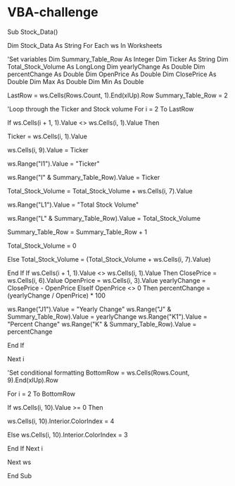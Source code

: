 # VBA-challenge
Sub Stock_Data()

Dim Stock_Data As String
For Each ws In Worksheets

'Set variables
Dim Summary_Table_Row As Integer
Dim Ticker As String
Dim Total_Stock_Volume As LongLong
Dim yearlyChange As Double
Dim percentChange As Double
Dim OpenPrice As Double
Dim ClosePrice As Double
Dim Max As Double
Dim Min As Double

LastRow = ws.Cells(Rows.Count, 1).End(xlUp).Row
Summary_Table_Row = 2


'Loop through the Ticker and Stock volume
For i = 2 To LastRow

If ws.Cells(i + 1, 1).Value <> ws.Cells(i, 1).Value Then

Ticker = ws.Cells(i, 1).Value

ws.Cells(i, 9).Value = Ticker

ws.Range("I1").Value = "Ticker"

ws.Range("I" & Summary_Table_Row).Value = Ticker

Total_Stock_Volume = Total_Stock_Volume + ws.Cells(i, 7).Value

ws.Range("L1").Value = "Total Stock Volume"

ws.Range("L" & Summary_Table_Row).Value = Total_Stock_Volume

Summary_Table_Row = Summary_Table_Row + 1

Total_Stock_Volume = 0

Else
Total_Stock_Volume = (Total_Stock_Volume + ws.Cells(i, 7).Value)

End If
If ws.Cells(i + 1, 1).Value <> ws.Cells(i, 1).Value Then
ClosePrice = ws.Cells(i, 6).Value
OpenPrice = ws.Cells(i, 3).Value
yearlyChange = ClosePrice - OpenPrice
ElseIf OpenPrice <> 0 Then
percentChange = (yearlyChange / OpenPrice) * 100


ws.Range("J1").Value = "Yearly Change"
ws.Range("J" & Summary_Table_Row).Value = yearlyChange
ws.Range("K1").Value = "Percent Change"
ws.Range("K" & Summary_Table_Row).Value = percentChange

End If

Next i


'Set conditional formatting
BottomRow = ws.Cells(Rows.Count, 9).End(xlUp).Row

For i = 2 To BottomRow

If ws.Cells(i, 10).Value >= 0 Then

ws.Cells(i, 10).Interior.ColorIndex = 4

Else
ws.Cells(i, 10).Interior.ColorIndex = 3

End If
Next i

Next ws

End Sub



